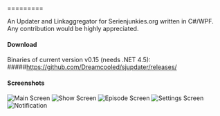 =========

An Updater and Linkaggregator for Serienjunkies.org written in C#/WPF.
Any contribution would be highly appreciated.



#### Download
Binaries of current version v0.15 (needs .NET 4.5): 
#####https://github.com/Dreamcooled/sjupdater/releases/



#### Screenshots

![Main Screen](http://s1.directupload.net/images/140810/q8j684y5.png)
![Show Screen](http://s7.directupload.net/images/140115/xas33ut6.png)
![Episode Screen](http://s7.directupload.net/images/140115/cpffb9uf.png)
![Settings Screen](http://s1.directupload.net/images/140810/vcntsad3.png)
![Notification](http://s7.directupload.net/images/140810/wf7jemqk.png)



